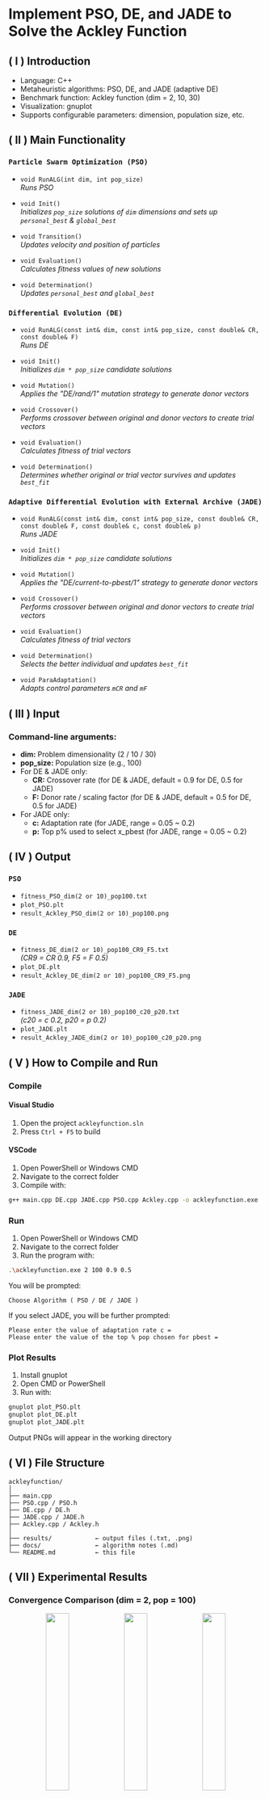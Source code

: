 # Implement PSO, DE, and JADE to Solve the Ackley Function

## ( I ) Introduction
- Language: C++
- Metaheuristic algorithms: PSO, DE, and JADE (adaptive DE)
- Benchmark function: Ackley function (dim = 2, 10, 30)
- Visualization: gnuplot
- Supports configurable parameters: dimension, population size, etc.

## ( II ) Main Functionality

### `Particle Swarm Optimization (PSO)`
- `void RunALG(int dim, int pop_size)`  
  *Runs PSO*

- `void Init()`  
  *Initializes `pop_size` solutions of `dim` dimensions and sets up `personal_best` & `global_best`*

- `void Transition()`  
  *Updates velocity and position of particles*

- `void Evaluation()`  
  *Calculates fitness values of new solutions*

- `void Determination()`  
  *Updates `personal_best` and `global_best`*

### `Differential Evolution (DE)`
- `void RunALG(const int& dim, const int& pop_size, const double& CR, const double& F)`  
  *Runs DE*

- `void Init()`  
  *Initializes `dim * pop_size` candidate solutions*

- `void Mutation()`  
  *Applies the "DE/rand/1" mutation strategy to generate donor vectors*

- `void Crossover()`  
  *Performs crossover between original and donor vectors to create trial vectors*

- `void Evaluation()`  
  *Calculates fitness of trial vectors*

- `void Determination()`  
  *Determines whether original or trial vector survives and updates `best_fit`*

### `Adaptive Differential Evolution with External Archive (JADE)`
- `void RunALG(const int& dim, const int& pop_size, const double& CR, const double& F, const double& c, const double& p)`  
  *Runs JADE*

- `void Init()`  
  *Initializes `dim * pop_size` candidate solutions*

- `void Mutation()`  
  *Applies the "DE/current-to-pbest/1" strategy to generate donor vectors*

- `void Crossover()`  
  *Performs crossover between original and donor vectors to create trial vectors*

- `void Evaluation()`  
  *Calculates fitness of trial vectors*

- `void Determination()`  
  *Selects the better individual and updates `best_fit`*

- `void ParaAdaptation()`  
  *Adapts control parameters `mCR` and `mF`*

## ( III ) Input

### Command-line arguments:
- **dim:** Problem dimensionality (2 / 10 / 30)
- **pop_size:** Population size (e.g., 100)
- For DE & JADE only:
  - **CR:** Crossover rate (for DE & JADE, default = 0.9 for DE, 0.5 for JADE)
  - **F:** Donor rate / scaling factor (for DE & JADE, default = 0.5 for DE, 0.5 for JADE)
- For JADE only:  
  - **c:** Adaptation rate (for JADE, range = 0.05 ~ 0.2)
  - **p:** Top p% used to select x_pbest (for JADE, range = 0.05 ~ 0.2)

## ( IV ) Output

### `PSO`
- `fitness_PSO_dim(2 or 10)_pop100.txt`
- `plot_PSO.plt`
- `result_Ackley_PSO_dim(2 or 10)_pop100.png`

### `DE`
- `fitness_DE_dim(2 or 10)_pop100_CR9_F5.txt`  
  *(CR9 = CR 0.9, F5 = F 0.5)*
- `plot_DE.plt`
- `result_Ackley_DE_dim(2 or 10)_pop100_CR9_F5.png`

### `JADE`
- `fitness_JADE_dim(2 or 10)_pop100_c20_p20.txt`  
  *(c20 = c 0.2, p20 = p 0.2)*
- `plot_JADE.plt`
- `result_Ackley_JADE_dim(2 or 10)_pop100_c20_p20.png`

## ( V ) How to Compile and Run

### Compile

#### Visual Studio
1. Open the project `ackleyfunction.sln`
2. Press `Ctrl + F5` to build

#### VSCode
1. Open PowerShell or Windows CMD
2. Navigate to the correct folder
3. Compile with:
```bash
g++ main.cpp DE.cpp JADE.cpp PSO.cpp Ackley.cpp -o ackleyfunction.exe
```

### Run
1. Open PowerShell or Windows CMD
2. Navigate to the correct folder
3. Run the program with:
```bash
.\ackleyfunction.exe 2 100 0.9 0.5
```
You will be prompted:
```
Choose Algorithm ( PSO / DE / JADE )
```
If you select JADE, you will be further prompted:
```
Please enter the value of adaptation rate c =
Please enter the value of the top % pop chosen for pbest =
```

### Plot Results
1. Install gnuplot
2. Open CMD or PowerShell
3. Run with:

```bash
gnuplot plot_PSO.plt
gnuplot plot_DE.plt
gnuplot plot_JADE.plt
```

Output PNGs will appear in the working directory

## ( VI ) File Structure

```
ackleyfunction/
│
├── main.cpp
├── PSO.cpp / PSO.h
├── DE.cpp / DE.h
├── JADE.cpp / JADE.h
├── Ackley.cpp / Ackley.h
│
├── results/            ← output files (.txt, .png)
├── docs/               ← algorithm notes (.md)
└── README.md           ← this file
```

## ( VII ) Experimental Results

### Convergence Comparison (dim = 2, pop = 100)
<p align="center">
  <img src="results/dim2/result_Ackley_DE_dim2_pop100_CR9_F5.png" width="30%"/>
  <img src="results/dim2/result_Ackley_PSO_dim2_pop100.png" width="30%"/>
  <img src="results/dim2/result_Ackley_JADE_dim2_pop100_c20_p20.png" width="30%"/>
</p>

### Convergence Comparison (dim = 30, pop = 100)
<p align="center">
  <img src="results/dim30/result_Ackley_DE_dim30_pop100_CR9_F5.png" width="30%"/>
  <img src="results/dim30/result_Ackley_PSO_dim30_pop100.png" width="30%"/>
  <img src="results/dim30/result_Ackley_JADE_dim30_pop100_c20_p20.png" width="30%"/>
</p>

## ( VIII ) Observations
- JADE converges faster and avoids premature convergence in high-dimensional scenarios
- Adaptive control of parameters (CR, F) significantly enhances JADE's performance
- For more insights, refer to `docs/JADE_Algo_Note.md`

## ( IX ) Key Features
- Object-oriented design in C++
- DE strategy: `DE/rand/1/bin`
- JADE strategy: `DE/current-to-pbest/1`
- Adaptive learning of control parameters (mCR, mF)
- Command-line parameter tuning
- Automated result visualization with gnuplot

## ( X ) Skills Demonstrated
- Modular C++ programming
- Metaheuristic algorithm implementation
- Benchmarking and convergence analysis
- Parameter sensitivity study
- Visualization scripting with gnuplot

## ( XI ) Related Documents
- [JADE_Algo_Note.md](docs/JADE_Algo_Note.md)
